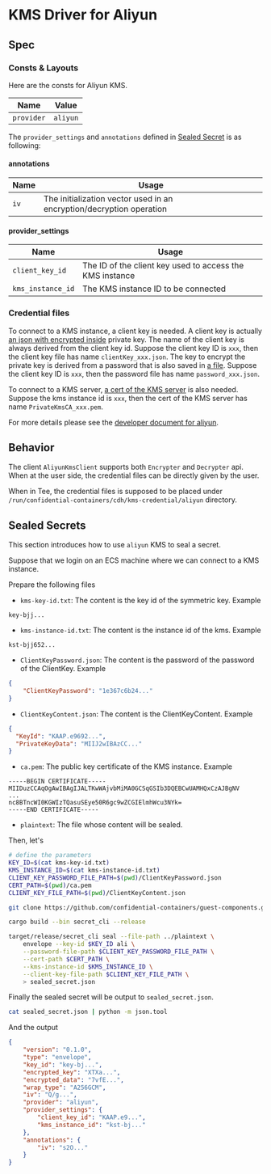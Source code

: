 # KMS Driver for Aliyun

## Spec

### Consts & Layouts

Here are the consts for Aliyun KMS.

| Name               | Value       |
| ------------------ | ----------- |
| `provider`       	 | `aliyun`       |

The `provider_settings` and `annotations` defined in [Sealed Secret](../SEALED_SECRET.md#format) is as following:

#### annotations

| Name               | Usage                                                                |
| ------------------ | -------------------------------------------------------------------- |
| `iv`       	     | The initialization vector used in an encryption/decryption operation |

#### provider_settings

| Name               | Usage                                                                |
| ------------------ | -------------------------------------------------------------------- |
| `client_key_id`    | The ID of the client key used to access the KMS instance             |
| `kms_instance_id`  | The KMS instance ID to be connected                                  |

### Credential files

To connect to a KMS instance, a client key is needed. A client key is actually
[an json with encrypted inside](../../kms/src/plugins/aliyun/example_credential/clientKey_KAAP.f4c8____.json)
private key. The name of the client key is always derived from the client key id. Suppose the
client key ID is `xxx`, then the client key file has name `clientKey_xxx.json`. The key to encrypt
the private key is derived from a password that is also saved in [a file](../../kms/src/plugins/aliyun/example_credential/password_KAAP.f4c8____.json).
Suppose the client key ID is `xxx`, then the password file has name `password_xxx.json`.

To connect to a KMS server, [a cert of the KMS server](../../kms/src/plugins/aliyun/example_credential/PrivateKmsCA_kst-shh64702cf2jvc_____.pem)
is also needed. Suppose the kms instance id is `xxx`, then the cert of the KMS server has name `PrivateKmsCA_xxx.pem`.

For more details please see the [developer document for aliyun](https://www.alibabacloud.com/help/en/key-management-service/latest/api-overview?spm=a2c63.l28256.0.0.bc4f4c6fB82yGa).

## Behavior

The client `AliyunKmsClient` supports both `Encrypter` and `Decrypter` api. When at the
user side, the credential files can be directly given by the user.

When in Tee, the credential files is supposed to be placed under `/run/confidential-containers/cdh/kms-credential/aliyun` directory.

## Sealed Secrets

This section introduces how to use `aliyun` KMS to seal a secret.

Suppose that we login on an ECS machine where we can connect to a KMS instance.

Prepare the following files
- `kms-key-id.txt`: The content is the key id of the symmetric key. Example
```
key-bjj...
```
- `kms-instance-id.txt`: The content is the instance id of the kms. Example
```
kst-bjj652...
```
- `ClientKeyPassword.json`: The content is the password of the password of the ClientKey. Example
```json
{
    "ClientKeyPassword": "1e367c6b24..."
}
```
- `ClientKeyContent.json`: The content is the ClientKeyContent. Example
```json
{
  "KeyId": "KAAP.e9692...",
  "PrivateKeyData": "MIIJ2wIBAzCC..."
}
```
- `ca.pem`: The public key certificate of the KMS instance. Example
```
-----BEGIN CERTIFICATE-----
MIIDuzCCAqOgAwIBAgIJALTKwWAjvbMiMA0GCSqGSIb3DQEBCwUAMHQxCzAJBgNV
...
nc8BTncWI0KGWIzTQasuSEye50R6gc9wZCGIElmhWcu3NYk=
-----END CERTIFICATE-----
```
- `plaintext`: The file whose content will be sealed.

Then, let's 
```bash
# define the parameters
KEY_ID=$(cat kms-key-id.txt)
KMS_INSTANCE_ID=$(cat kms-instance-id.txt)
CLIENT_KEY_PASSWORD_FILE_PATH=$(pwd)/ClientKeyPassword.json
CERT_PATH=$(pwd)/ca.pem
CLIENT_KEY_FILE_PATH=$(pwd)/ClientKeyContent.json

git clone https://github.com/confidential-containers/guest-components.git && cd guest-components

cargo build --bin secret_cli --release

target/release/secret_cli seal --file-path ../plaintext \
    envelope --key-id $KEY_ID ali \
    --password-file-path $CLIENT_KEY_PASSWORD_FILE_PATH \
    --cert-path $CERT_PATH \
    --kms-instance-id $KMS_INSTANCE_ID \
    --client-key-file-path $CLIENT_KEY_FILE_PATH \
    > sealed_secret.json
```

Finally the sealed secret will be output to `sealed_secret.json`.

```bash
cat sealed_secret.json | python -m json.tool
```

And the output
```json
{
    "version": "0.1.0",
    "type": "envelope",
    "key_id": "key-bj...",
    "encrypted_key": "XTXa...",
    "encrypted_data": "7vfE...",
    "wrap_type": "A256GCM",
    "iv": "Q/g...",
    "provider": "aliyun",
    "provider_settings": {
        "client_key_id": "KAAP.e9...",
        "kms_instance_id": "kst-bj..."
    },
    "annotations": {
        "iv": "s2O..."
    }
}
```
